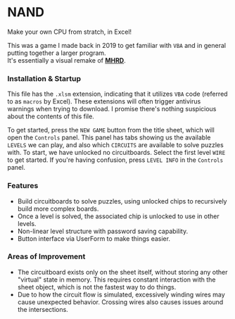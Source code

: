 # NAND

Make your own CPU from stratch, in Excel!

This was a game I made back in 2019 to get familiar with `VBA` and in general putting together a larger program.  
It's essentially a visual remake of <a href="https://store.steampowered.com/app/576030/MHRD/"><b>MHRD</b></a>.</li>

### Installation & Startup

This file has the `.xlsm` extension, indicating that it utilizes `VBA` code (referred to as `macros` by Excel). These extensions will often trigger antivirus warnings when trying to download. I promise there's nothing suspicious about the contents of this file.

To get started, press the `NEW GAME` button from the title sheet, which will open the `Controls` panel. This panel has tabs showing us the available `LEVELS` we can play, and also which `CIRCUITS` are available to solve puzzles with. To start, we have unlocked no circuitboards. Select the first level `WIRE` to get started. If you're having confusion, press `LEVEL INFO` in the `Controls` panel.

### Features

- Build circuitboards to solve puzzles, using unlocked chips to recursively build more complex boards.
- Once a level is solved, the associated chip is unlocked to use in other levels.
- Non-linear level structure with password saving capability.
- Button interface via UserForm to make things easier.

### Areas of Improvement

- The circuitboard exists only on the sheet itself, without storing any other "virtual" state in memory. This requires constant interaction with the sheet object, which is not the fastest way to do things.
- Due to how the circuit flow is simulated, excessively winding wires may cause unexpected behavior. Crossing wires also causes issues around the intersections.
